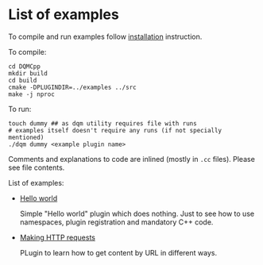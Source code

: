 # List of examples

To compile and run examples follow [installation](installation.md) instruction.

To compile:

    cd DQMCpp
    mkdir build
    cd build
    cmake -DPLUGINDIR=../examples ../src
    make -j nproc

To run:

    touch dummy ## as dqm utility requires file with runs
    # examples itself doesn't require any runs (if not specially mentioned)
    ./dqm dummy <example plugin name>

Comments and explanations to code are inlined (mostly in `.cc` files). Please see file contents.


List of examples:

 * [Hello world](https://gitlab.cern.ch/ECALPFG/DQMCpp/-/tree/master/examples/hello_world)
    
    Simple "Hello world" plugin which does nothing. Just to see how to use namespaces, plugin registration and mandatory C++ code.

 * [Making HTTP requests](https://gitlab.cern.ch/ECALPFG/DQMCpp/-/tree/master/examples/requests)
    
    PLugin to learn how to get content by URL in different ways.